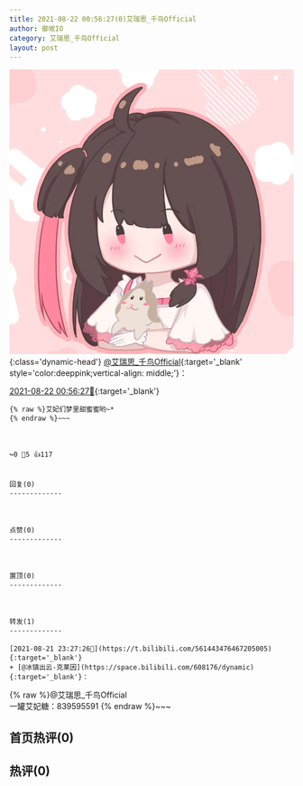 ```yaml
---
title: 2021-08-22 00:56:27(0)艾瑞思_千鸟Official
author: 御坂IO
category: 艾瑞思_千鸟Official
layout: post
---
```


![img](/images/7e08840c56f251de28bdf766b647bd5fe9a5d50a.jpg){:class='dynamic-head'}
[@艾瑞思_千鸟Official](https://space.bilibili.com/1090010845/dynamic){:target='_blank' style='color:deeppink;vertical-align: middle;'}：

[2021-08-22 00:56:27🔗](https://t.bilibili.com/561466415884573183){:target='_blank'}

~~~
{% raw %}艾妃们梦里甜蜜蜜哟~*
{% endraw %}~~~



↪️0 💬5 👍117


回复(0)
-------------



点赞(0)
-------------



置顶(0)
-------------



转发(1)
-------------

[2021-08-21 23:27:26🔗](https://t.bilibili.com/561443476467205005){:target='_blank'}
+ [@冰镇出云-克莱因](https://space.bilibili.com/608176/dynamic){:target='_blank'}：
~~~
{% raw %}@艾瑞思_千鸟Official  
一罐艾妃糖：839595591
{% endraw %}~~~






首页热评(0)
-------------



热评(0)
-------------




